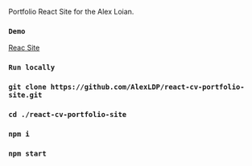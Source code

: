 
Portfolio React Site for the Alex Loian.

### `Demo`

[Reac Site](https://alexloian.com)


### `Run locally`

### `git clone https://github.com/AlexLDP/react-cv-portfolio-site.git`
### `cd ./react-cv-portfolio-site`
### `npm i`
### `npm start`